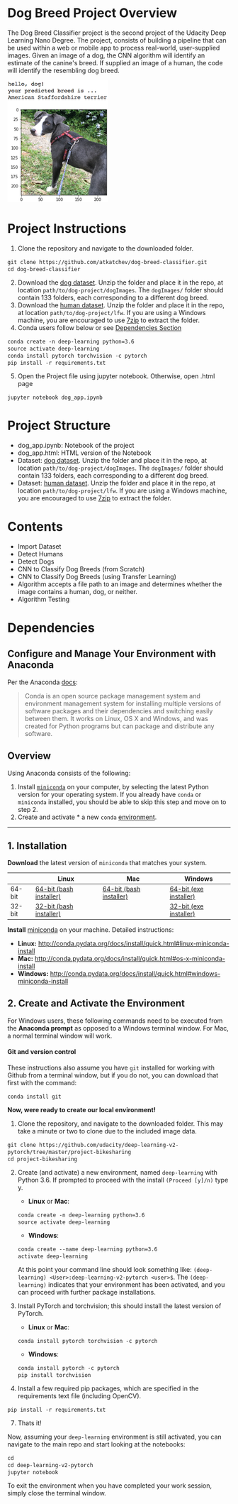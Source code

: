 [//]: # (Image References)

[image1]: ./images/sample_dog_output.png "Sample Output"
[image2]: ./images/vgg16_model.png "VGG-16 Model Layers"
[image3]: ./images/vgg16_model_draw.png "VGG16 Model Figure"

# Dog Breed Project Overview

The Dog Breed Classifier project is the second project of the Udacity Deep Learning Nano Degree. The project, consists of building a pipeline that can be used within a web or mobile app to process real-world, user-supplied images.  Given an image of a dog, the CNN algorithm will identify an estimate of the canine's breed.  If supplied an image of a human, the code will identify the resembling dog breed.  

![Sample Output][image1]

# Project Instructions

1. Clone the repository and navigate to the downloaded folder.
```console
git clone https://github.com/atkatchev/dog-breed-classifier.git
cd dog-breed-classifier 
```
2. Download the [dog dataset](https://s3-us-west-1.amazonaws.com/udacity-aind/dog-project/dogImages.zip).  Unzip the folder and place it in the repo, at location `path/to/dog-project/dogImages`.  The `dogImages/` folder should contain 133 folders, each corresponding to a different dog breed.
3. Download the [human dataset](http://vis-www.cs.umass.edu/lfw/lfw.tgz).  Unzip the folder and place it in the repo, at location `path/to/dog-project/lfw`.  If you are using a Windows machine, you are encouraged to use [7zip](http://www.7-zip.org/) to extract the folder. 
4. Conda users follow below or see [Dependencies Section](#Dependencies)
```console 
conda create -n deep-learning python=3.6
source activate deep-learning
conda install pytorch torchvision -c pytorch 
pip install -r requirements.txt 
```
5. Open the Project file using jupyter notebook. Otherwise, open .html page
```console
jupyter notebook dog_app.ipynb
```

# Project Structure	

- dog_app.ipynb: Notebook of the project
- dog_app.html: HTML version of the Notebook
- Dataset: [dog dataset](https://s3-us-west-1.amazonaws.com/udacity-aind/dog-project/dogImages.zip).  Unzip the folder and place it in the repo, at location `path/to/dog-project/dogImages`.  The `dogImages/` folder should contain 133 folders, each corresponding to a different dog breed.
- Dataset: [human dataset](http://vis-www.cs.umass.edu/lfw/lfw.tgz).  Unzip the folder and place it in the repo, at location `path/to/dog-project/lfw`.  If you are using a Windows machine, you are encouraged to use [7zip](http://www.7-zip.org/) to extract the folder. 
	
# Contents

- Import Dataset
- Detect Humans
- Detect Dogs
- CNN to Classify Dog Breeds (from Scratch)
- CNN to Classify Dog Breeds (using Transfer Learning)
- Algorithm accepts a file path to an image and determines whether the image contains a human, dog, or neither.
- Algorithm Testing

# Dependencies

## Configure and Manage Your Environment with Anaconda

Per the Anaconda [docs](http://conda.pydata.org/docs):

> Conda is an open source package management system and environment management system 
for installing multiple versions of software packages and their dependencies and 
switching easily between them. It works on Linux, OS X and Windows, and was created 
for Python programs but can package and distribute any software.

## Overview
Using Anaconda consists of the following:

1. Install [`miniconda`](http://conda.pydata.org/miniconda.html) on your computer, by selecting the latest Python version for your operating system. If you already have `conda` or `miniconda` installed, you should be able to skip this step and move on to step 2.
2. Create and activate * a new `conda` [environment](http://conda.pydata.org/docs/using/envs.html).

---

## 1. Installation

**Download** the latest version of `miniconda` that matches your system.

|        | Linux | Mac | Windows | 
|--------|-------|-----|---------|
| 64-bit | [64-bit (bash installer)][lin64] | [64-bit (bash installer)][mac64] | [64-bit (exe installer)][win64]
| 32-bit | [32-bit (bash installer)][lin32] |  | [32-bit (exe installer)][win32]

[win64]: https://repo.continuum.io/miniconda/Miniconda3-latest-Windows-x86_64.exe
[win32]: https://repo.continuum.io/miniconda/Miniconda3-latest-Windows-x86.exe
[mac64]: https://repo.continuum.io/miniconda/Miniconda3-latest-MacOSX-x86_64.sh
[lin64]: https://repo.continuum.io/miniconda/Miniconda3-latest-Linux-x86_64.sh
[lin32]: https://repo.continuum.io/miniconda/Miniconda3-latest-Linux-x86.sh

**Install** [miniconda](http://conda.pydata.org/miniconda.html) on your machine. Detailed instructions:

- **Linux:** http://conda.pydata.org/docs/install/quick.html#linux-miniconda-install
- **Mac:** http://conda.pydata.org/docs/install/quick.html#os-x-miniconda-install
- **Windows:** http://conda.pydata.org/docs/install/quick.html#windows-miniconda-install

## 2. Create and Activate the Environment

For Windows users, these following commands need to be executed from the **Anaconda prompt** as opposed to a Windows terminal window. For Mac, a normal terminal window will work. 

#### Git and version control
These instructions also assume you have `git` installed for working with Github from a terminal window, but if you do not, you can download that first with the command:
```
conda install git
```

**Now, were ready to create our local environment!**

1. Clone the repository, and navigate to the downloaded folder. This may take a minute or two to clone due to the included image data.
```
git clone https://github.com/udacity/deep-learning-v2-pytorch/tree/master/project-bikesharing
cd project-bikesharing
```

2. Create (and activate) a new environment, named `deep-learning` with Python 3.6. If prompted to proceed with the install `(Proceed [y]/n)` type y.

    - __Linux__ or __Mac__: 
    ```
    conda create -n deep-learning python=3.6
    source activate deep-learning
    ```
    - __Windows__: 
    ```
    conda create --name deep-learning python=3.6
    activate deep-learning
    ```
    
    At this point your command line should look something like: `(deep-learning) <User>:deep-learning-v2-pytorch <user>$`. The `(deep-learning)` indicates that your environment has been activated, and you can proceed with further package installations.

3. Install PyTorch and torchvision; this should install the latest version of PyTorch.
    
    - __Linux__ or __Mac__: 
    ```
    conda install pytorch torchvision -c pytorch 
    ```
    - __Windows__: 
    ```
    conda install pytorch -c pytorch
    pip install torchvision
    ```

6. Install a few required pip packages, which are specified in the requirements text file (including OpenCV).
```
pip install -r requirements.txt
```

7. Thats it!

Now, assuming your `deep-learning` environment is still activated, you can navigate to the main repo and start looking at the notebooks:

```
cd
cd deep-learning-v2-pytorch
jupyter notebook
```

To exit the environment when you have completed your work session, simply close the terminal window.

